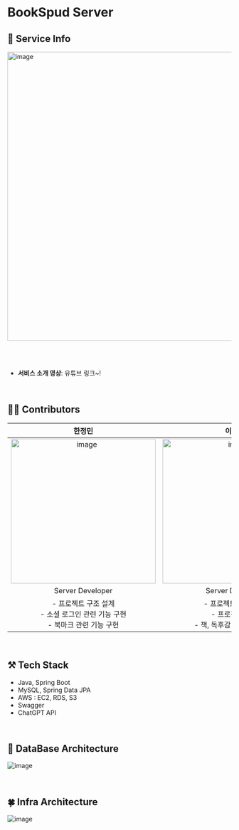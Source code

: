 # BookSpud Server

## 🥔 Service Info

<img width="650" alt="image" src="https://github.com/24-2-CapstoneDesign/Back_Spring/assets/80567210/cd2255d2-d8b4-4d6e-83ce-5725dd40bcee" />

<br/><br/>

- **서비스 소개 영상**: 유튜브 링크~!

<br/>

## 👩‍💻 Contributors

| 한정민 | 이수은 |
|:--:|:--:|
|<img width="325" alt="image" src="https://github.com/24-2-CapstoneDesign/Back_Spring/assets/80567210/66ce2d03-95c6-4dc9-9e1d-bd469e0cb722" /> | <img width="325" alt="image" src="https://github.com/24-2-CapstoneDesign/Back_Spring/assets/80567210/55cd2230-cfda-46f5-892a-8e2908b3c5c1" />|
| Server Developer | Server Developer|
| - 프로젝트 구조 설계 <br/>- 소셜 로그인 관련 기능 구현 <br/>- 북마크 관련 기능 구현|- 프로젝트 구조 설계 <br/>- 프로젝트 배포 <br/>- 책, 독후감 관련 기능 구현|

<br/>


## ⚒️ Tech Stack
- Java, Spring Boot
- MySQL, Spring Data JPA
- AWS : EC2, RDS, S3
- Swagger
- ChatGPT API

<br/>


## 🌻 DataBase Architecture

![image](https://github.com/24-2-CapstoneDesign/Back_Spring/assets/80567210/28166a1c-d98a-459d-b3a7-dd1fced6c3ea)

<br/>


## 🍀 Infra Architecture

![image](https://github.com/24-2-CapstoneDesign/Back_Spring/assets/80567210/e8eac59e-6167-4889-9539-99fe4e7a6225)

<br/>


